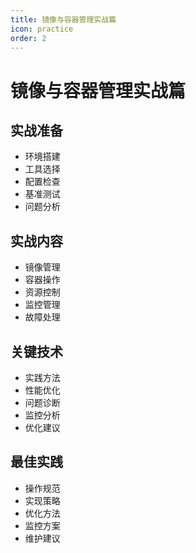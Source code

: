 ```yaml
---
title: 镜像与容器管理实战篇
icon: practice
order: 2
---
```


# 镜像与容器管理实战篇

## 实战准备
- 环境搭建
- 工具选择
- 配置检查
- 基准测试
- 问题分析

## 实战内容
- 镜像管理
- 容器操作
- 资源控制
- 监控管理
- 故障处理

## 关键技术
- 实践方法
- 性能优化
- 问题诊断
- 监控分析
- 优化建议

## 最佳实践
- 操作规范
- 实现策略
- 优化方法
- 监控方案
- 维护建议
